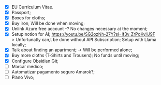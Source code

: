 - [x] EU Curriculum Vitae.
- [x] Passport;
- [x] Boxes for cloths;
- [x] Buy iron; Will be done when moving; 
- [x] Unlink Azure free account -? No changes necessary at the moment;
- [x] Setup notion for AI; https://youtu.be/SG2ozNh-27Y?si=lf3v_ZrPoKyliJ9F > Unfortunatly can,t be done without API Subscription; Setup with Llama locally;
- [x] Talk about finding an apartment; -> Will be performed alone;
- [x] Buy more cloths (T-Shirts and Trousers); No funds until moving;
- [x] Configure Obsidian Git;
- [ ] Marcar médico;
- [ ] Automatizar pagamento seguro Amarok?;
- [ ] Plano Vivo; 